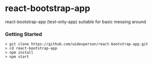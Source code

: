 # react-bootstrap-app
react-bootstrap-app (test-only-app)
suitable for basic messing around

### Getting Started

```
> git clone https://github.com/uidevperson/react-bootstrap-app.git
> cd react-bootstrap-app
> npm install
> npm start
```


